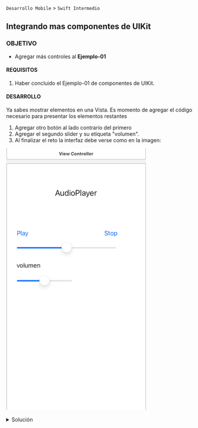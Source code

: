  `Desarrollo Mobile` > `Swift Intermedio` 
	
## Integrando mas componentes de UIKit

### OBJETIVO 

- Agregar más controles al **Ejemplo-01**

#### REQUISITOS 

1. Haber concluido el Ejemplo-01 de componentes de UIKit.

#### DESARROLLO

Ya sabes mostrar elementos en una Vista. Es momento de agregar el código necesario para presentar los elementos restantes 

1. Agregar otro botón al lado contrario del primero
2. Agregar el segundo slider y su etiqueta "volumen". 
3. Al finalizar el reto la interfaz debe verse como en la imagen:

![](0.png)

<details>
        <summary>Solución</summary>
<p>  Dentro de MainViewController debemos tener los elementos de UIKit: titleLabel, mapView, tableView. </p>
<p>  Se debe contar con un array para almacenar los nombres de las ubicaciones. </p>


```
        let b2=UIButton(type: .system)
        b2.setTitle("Stop", for: .normal)
        b2.autoresizingMask = .flexibleWidth
        b2.translatesAutoresizingMaskIntoConstraints=true
        b2.frame=CGRect(x:self.view.frame.width-100, y: 100, width: 100, height: 40)
        self.view.addSubview(b2)
        
        let l2=UILabel()
        l2.text="Volumen"
        l2.autoresizingMask = .flexibleWidth
        l2.translatesAutoresizingMaskIntoConstraints=true
        l2.frame=CGRect(x: 20, y: 200, width: 100, height: 40)
        self.view.addSubview(l2)

        let s2=UISlider()
        s2.autoresizingMask = .flexibleWidth
        s2.translatesAutoresizingMaskIntoConstraints=true
        s2.frame=CGRect(x: 20, y: 250, width: self.view.frame.width/2, height: 50)
        self.view.addSubview(s2)
```

</details>
